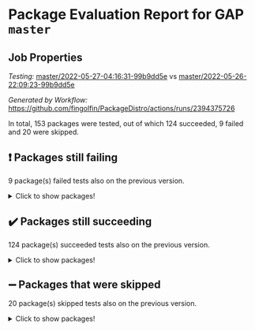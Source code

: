 # Package Evaluation Report for GAP `master`

## Job Properties

*Testing:* [master/2022-05-27-04:16:31-99b9dd5e](https://github.com/fingolfin/PackageDistro/blob/data/reports/master/2022-05-27-04:16:31-99b9dd5e) vs [master/2022-05-26-22:09:23-99b9dd5e](https://github.com/fingolfin/PackageDistro/blob/data/reports/master/2022-05-26-22:09:23-99b9dd5e)

*Generated by Workflow:* https://github.com/fingolfin/PackageDistro/actions/runs/2394375726

In total, 153 packages were tested, out of which 124 succeeded, 9 failed and 20 were skipped.

## :exclamation: Packages still failing

9 package(s) failed tests also on the previous version.
<details><summary>Click to show packages!</summary>

- fining 1.4.1 [(failure)](https://github.com/fingolfin/PackageDistro/runs/6619938522?check_suite_focus=true)
- francy 1.2.4 [(failure)](https://github.com/fingolfin/PackageDistro/runs/6619938692?check_suite_focus=true)
- hap 1.39 [(failure)](https://github.com/fingolfin/PackageDistro/runs/6619939181?check_suite_focus=true)
- normalizinterface 1.3.2 [(failure)](https://github.com/fingolfin/PackageDistro/runs/6619940650?check_suite_focus=true)
- packagemanager 1.2 [(failure)](https://github.com/fingolfin/PackageDistro/runs/6619940833?check_suite_focus=true)
- rcwa 4.6.4 [(failure)](https://github.com/fingolfin/PackageDistro/runs/6619941139?check_suite_focus=true)
- recog 1.3.2 [(failure)](https://github.com/fingolfin/PackageDistro/runs/6619941195?check_suite_focus=true)
- semigroups 4.0.0 [(failure)](https://github.com/fingolfin/PackageDistro/runs/6619941348?check_suite_focus=true)
- ugaly 4.0.2 [(failure)](https://github.com/fingolfin/PackageDistro/runs/6619942077?check_suite_focus=true)
</details>

## :heavy_check_mark: Packages still succeeding

124 package(s) succeeded tests also on the previous version.
<details><summary>Click to show packages!</summary>

- ace 5.4 [(success)](https://github.com/fingolfin/PackageDistro/runs/6619936832?check_suite_focus=true)
- aclib 1.3.2 [(success)](https://github.com/fingolfin/PackageDistro/runs/6619936869?check_suite_focus=true)
- agt 0.2 [(success)](https://github.com/fingolfin/PackageDistro/runs/6619936908?check_suite_focus=true)
- alnuth 3.2.1 [(success)](https://github.com/fingolfin/PackageDistro/runs/6619936926?check_suite_focus=true)
- anupq 3.2.6 [(success)](https://github.com/fingolfin/PackageDistro/runs/6619936955?check_suite_focus=true)
- atlasrep 2.1.2 [(success)](https://github.com/fingolfin/PackageDistro/runs/6619936979?check_suite_focus=true)
- autodoc 2022.03.10 [(success)](https://github.com/fingolfin/PackageDistro/runs/6619937002?check_suite_focus=true)
- automata 1.15 [(success)](https://github.com/fingolfin/PackageDistro/runs/6619937035?check_suite_focus=true)
- automgrp 1.3.2 [(success)](https://github.com/fingolfin/PackageDistro/runs/6619937074?check_suite_focus=true)
- autpgrp 1.10.2 [(success)](https://github.com/fingolfin/PackageDistro/runs/6619937117?check_suite_focus=true)
- cap 2022.05-08 [(success)](https://github.com/fingolfin/PackageDistro/runs/6619937144?check_suite_focus=true)
- caratinterface 2.3.3 [(success)](https://github.com/fingolfin/PackageDistro/runs/6619937185?check_suite_focus=true)
- cddinterface 2020.06.24 [(success)](https://github.com/fingolfin/PackageDistro/runs/6619937212?check_suite_focus=true)
- circle 1.6.5 [(success)](https://github.com/fingolfin/PackageDistro/runs/6619937248?check_suite_focus=true)
- classicpres 1.22 [(success)](https://github.com/fingolfin/PackageDistro/runs/6619937274?check_suite_focus=true)
- cohomolo 1.6.10 [(success)](https://github.com/fingolfin/PackageDistro/runs/6619937334?check_suite_focus=true)
- congruence 1.2.4 [(success)](https://github.com/fingolfin/PackageDistro/runs/6619937400?check_suite_focus=true)
- corelg 1.56 [(success)](https://github.com/fingolfin/PackageDistro/runs/6619937461?check_suite_focus=true)
- crime 1.6 [(success)](https://github.com/fingolfin/PackageDistro/runs/6619937527?check_suite_focus=true)
- crisp 1.4.5 [(success)](https://github.com/fingolfin/PackageDistro/runs/6619937600?check_suite_focus=true)
- crypting 0.10 [(success)](https://github.com/fingolfin/PackageDistro/runs/6619937660?check_suite_focus=true)
- cryst 4.1.24 [(success)](https://github.com/fingolfin/PackageDistro/runs/6619937734?check_suite_focus=true)
- crystcat 1.1.9 [(success)](https://github.com/fingolfin/PackageDistro/runs/6619937808?check_suite_focus=true)
- ctbllib 1.3.4 [(success)](https://github.com/fingolfin/PackageDistro/runs/6619937889?check_suite_focus=true)
- cubefree 1.19 [(success)](https://github.com/fingolfin/PackageDistro/runs/6619937971?check_suite_focus=true)
- curlinterface 2.2.2 [(success)](https://github.com/fingolfin/PackageDistro/runs/6619938034?check_suite_focus=true)
- cvec 2.7.5 [(success)](https://github.com/fingolfin/PackageDistro/runs/6619938099?check_suite_focus=true)
- datastructures 0.2.7 [(success)](https://github.com/fingolfin/PackageDistro/runs/6619938171?check_suite_focus=true)
- deepthought 1.0.5 [(success)](https://github.com/fingolfin/PackageDistro/runs/6619938211?check_suite_focus=true)
- design 1.7 [(success)](https://github.com/fingolfin/PackageDistro/runs/6619938256?check_suite_focus=true)
- difsets 2.3.1 [(success)](https://github.com/fingolfin/PackageDistro/runs/6619938300?check_suite_focus=true)
- digraphs 1.5.3 [(success)](https://github.com/fingolfin/PackageDistro/runs/6619938325?check_suite_focus=true)
- edim 1.3.5 [(success)](https://github.com/fingolfin/PackageDistro/runs/6619938360?check_suite_focus=true)
- example 4.3.1 [(success)](https://github.com/fingolfin/PackageDistro/runs/6619938403?check_suite_focus=true)
- factint 1.6.3 [(success)](https://github.com/fingolfin/PackageDistro/runs/6619938438?check_suite_focus=true)
- ferret 1.0.7 [(success)](https://github.com/fingolfin/PackageDistro/runs/6619938468?check_suite_focus=true)
- fga 1.4.0 [(success)](https://github.com/fingolfin/PackageDistro/runs/6619938499?check_suite_focus=true)
- float 1.0.3 [(success)](https://github.com/fingolfin/PackageDistro/runs/6619938547?check_suite_focus=true)
- format 1.4.3 [(success)](https://github.com/fingolfin/PackageDistro/runs/6619938572?check_suite_focus=true)
- forms 1.2.7 [(success)](https://github.com/fingolfin/PackageDistro/runs/6619938608?check_suite_focus=true)
- fplsa 1.2.5 [(success)](https://github.com/fingolfin/PackageDistro/runs/6619938643?check_suite_focus=true)
- fr 2.4.8 [(success)](https://github.com/fingolfin/PackageDistro/runs/6619938672?check_suite_focus=true)
- fwtree 1.3 [(success)](https://github.com/fingolfin/PackageDistro/runs/6619938726?check_suite_focus=true)
- gbnp 1.0.5 [(success)](https://github.com/fingolfin/PackageDistro/runs/6619938750?check_suite_focus=true)
- generalizedmorphismsforcap 2022.05-01 [(success)](https://github.com/fingolfin/PackageDistro/runs/6619938783?check_suite_focus=true)
- genss 1.6.6 [(success)](https://github.com/fingolfin/PackageDistro/runs/6619938815?check_suite_focus=true)
- gradedringforhomalg 2022.03-01 [(success)](https://github.com/fingolfin/PackageDistro/runs/6619938843?check_suite_focus=true)
- grape 4.8.5 [(success)](https://github.com/fingolfin/PackageDistro/runs/6619938874?check_suite_focus=true)
- groupoids 1.69 [(success)](https://github.com/fingolfin/PackageDistro/runs/6619938909?check_suite_focus=true)
- grpconst 2.6.2 [(success)](https://github.com/fingolfin/PackageDistro/runs/6619938951?check_suite_focus=true)
- guarana 0.96.3 [(success)](https://github.com/fingolfin/PackageDistro/runs/6619939006?check_suite_focus=true)
- guava 3.16 [(success)](https://github.com/fingolfin/PackageDistro/runs/6619939105?check_suite_focus=true)
- hapcryst 0.1.14 [(success)](https://github.com/fingolfin/PackageDistro/runs/6619939291?check_suite_focus=true)
- hecke 1.5.3 [(success)](https://github.com/fingolfin/PackageDistro/runs/6619939387?check_suite_focus=true)
- help 3.5 [(success)](https://github.com/fingolfin/PackageDistro/runs/6619939457?check_suite_focus=true)
- idrel 2.43 [(success)](https://github.com/fingolfin/PackageDistro/runs/6619939521?check_suite_focus=true)
- images 1.3.1 [(success)](https://github.com/fingolfin/PackageDistro/runs/6619939570?check_suite_focus=true)
- intpic 0.2.4 [(success)](https://github.com/fingolfin/PackageDistro/runs/6619939625?check_suite_focus=true)
- io 4.7.2 [(success)](https://github.com/fingolfin/PackageDistro/runs/6619939676?check_suite_focus=true)
- irredsol 1.4.3 [(success)](https://github.com/fingolfin/PackageDistro/runs/6619939715?check_suite_focus=true)
- json 2.1.0 [(success)](https://github.com/fingolfin/PackageDistro/runs/6619939753?check_suite_focus=true)
- jupyterkernel 1.4.1 [(success)](https://github.com/fingolfin/PackageDistro/runs/6619939788?check_suite_focus=true)
- jupyterviz 1.5.1 [(success)](https://github.com/fingolfin/PackageDistro/runs/6619939829?check_suite_focus=true)
- kan 1.34 [(success)](https://github.com/fingolfin/PackageDistro/runs/6619939876?check_suite_focus=true)
- kbmag 1.5.9 [(success)](https://github.com/fingolfin/PackageDistro/runs/6619939946?check_suite_focus=true)
- laguna 3.9.5 [(success)](https://github.com/fingolfin/PackageDistro/runs/6619939989?check_suite_focus=true)
- liealgdb 2.2.1 [(success)](https://github.com/fingolfin/PackageDistro/runs/6619940048?check_suite_focus=true)
- liepring 2.6 [(success)](https://github.com/fingolfin/PackageDistro/runs/6619940086?check_suite_focus=true)
- liering 2.4.2 [(success)](https://github.com/fingolfin/PackageDistro/runs/6619940130?check_suite_focus=true)
- linearalgebraforcap 2022.05-04 [(success)](https://github.com/fingolfin/PackageDistro/runs/6619940181?check_suite_focus=true)
- loops 3.4.1 [(success)](https://github.com/fingolfin/PackageDistro/runs/6619940255?check_suite_focus=true)
- lpres 1.0.3 [(success)](https://github.com/fingolfin/PackageDistro/runs/6619940297?check_suite_focus=true)
- majoranaalgebras 1.4 [(success)](https://github.com/fingolfin/PackageDistro/runs/6619940334?check_suite_focus=true)
- mapclass 1.4.5 [(success)](https://github.com/fingolfin/PackageDistro/runs/6619940360?check_suite_focus=true)
- matgrp 0.64 [(success)](https://github.com/fingolfin/PackageDistro/runs/6619940399?check_suite_focus=true)
- modisom 2.5.2 [(success)](https://github.com/fingolfin/PackageDistro/runs/6619940431?check_suite_focus=true)
- modulepresentationsforcap 2022.05-03 [(success)](https://github.com/fingolfin/PackageDistro/runs/6619940481?check_suite_focus=true)
- monoidalcategories 2022.05-05 [(success)](https://github.com/fingolfin/PackageDistro/runs/6619940516?check_suite_focus=true)
- nconvex 2020.11-04 [(success)](https://github.com/fingolfin/PackageDistro/runs/6619940555?check_suite_focus=true)
- nilmat 1.4.1 [(success)](https://github.com/fingolfin/PackageDistro/runs/6619940584?check_suite_focus=true)
- nock 1.5 [(success)](https://github.com/fingolfin/PackageDistro/runs/6619940620?check_suite_focus=true)
- nq 2.5.8 [(success)](https://github.com/fingolfin/PackageDistro/runs/6619940686?check_suite_focus=true)
- numericalsgps 1.3.0 [(success)](https://github.com/fingolfin/PackageDistro/runs/6619940715?check_suite_focus=true)
- openmath 11.5.1 [(success)](https://github.com/fingolfin/PackageDistro/runs/6619940752?check_suite_focus=true)
- orb 4.8.4 [(success)](https://github.com/fingolfin/PackageDistro/runs/6619940799?check_suite_focus=true)
- patternclass 2.4.2 [(success)](https://github.com/fingolfin/PackageDistro/runs/6619940878?check_suite_focus=true)
- permut 2.0.4 [(success)](https://github.com/fingolfin/PackageDistro/runs/6619940920?check_suite_focus=true)
- polenta 1.3.10 [(success)](https://github.com/fingolfin/PackageDistro/runs/6619940947?check_suite_focus=true)
- polymaking 0.8.6 [(success)](https://github.com/fingolfin/PackageDistro/runs/6619940975?check_suite_focus=true)
- primgrp 3.4.2 [(success)](https://github.com/fingolfin/PackageDistro/runs/6619941006?check_suite_focus=true)
- profiling 2.5.0 [(success)](https://github.com/fingolfin/PackageDistro/runs/6619941031?check_suite_focus=true)
- qpa 1.33 [(success)](https://github.com/fingolfin/PackageDistro/runs/6619941067?check_suite_focus=true)
- quagroup 1.8.3 [(success)](https://github.com/fingolfin/PackageDistro/runs/6619941086?check_suite_focus=true)
- radiroot 2.9 [(success)](https://github.com/fingolfin/PackageDistro/runs/6619941111?check_suite_focus=true)
- rds 1.8 [(success)](https://github.com/fingolfin/PackageDistro/runs/6619941169?check_suite_focus=true)
- repndecomp 1.2.1 [(success)](https://github.com/fingolfin/PackageDistro/runs/6619941238?check_suite_focus=true)
- repsn 3.1.0 [(success)](https://github.com/fingolfin/PackageDistro/runs/6619941278?check_suite_focus=true)
- resclasses 4.7.2 [(success)](https://github.com/fingolfin/PackageDistro/runs/6619941302?check_suite_focus=true)
- scscp 2.3.1 [(success)](https://github.com/fingolfin/PackageDistro/runs/6619941325?check_suite_focus=true)
- sglppow 2.2 [(success)](https://github.com/fingolfin/PackageDistro/runs/6619941370?check_suite_focus=true)
- sgpviz 0.999.5 [(success)](https://github.com/fingolfin/PackageDistro/runs/6619941397?check_suite_focus=true)
- simpcomp 2.1.14 [(success)](https://github.com/fingolfin/PackageDistro/runs/6619941422?check_suite_focus=true)
- singular 2020.12.18 [(success)](https://github.com/fingolfin/PackageDistro/runs/6619941456?check_suite_focus=true)
- sla 1.5.3 [(success)](https://github.com/fingolfin/PackageDistro/runs/6619941486?check_suite_focus=true)
- smallgrp 1.5 [(success)](https://github.com/fingolfin/PackageDistro/runs/6619941514?check_suite_focus=true)
- smallsemi 0.6.13 [(success)](https://github.com/fingolfin/PackageDistro/runs/6619941540?check_suite_focus=true)
- sonata 2.9.4 [(success)](https://github.com/fingolfin/PackageDistro/runs/6619941565?check_suite_focus=true)
- sophus 1.25 [(success)](https://github.com/fingolfin/PackageDistro/runs/6619941598?check_suite_focus=true)
- spinsym 1.5.2 [(success)](https://github.com/fingolfin/PackageDistro/runs/6619941639?check_suite_focus=true)
- symbcompcc 1.3.2 [(success)](https://github.com/fingolfin/PackageDistro/runs/6619941698?check_suite_focus=true)
- thelma 1.3 [(success)](https://github.com/fingolfin/PackageDistro/runs/6619941776?check_suite_focus=true)
- tomlib 1.2.9 [(success)](https://github.com/fingolfin/PackageDistro/runs/6619941847?check_suite_focus=true)
- toric 1.9.5 [(success)](https://github.com/fingolfin/PackageDistro/runs/6619941956?check_suite_focus=true)
- transgrp 3.6.2 [(success)](https://github.com/fingolfin/PackageDistro/runs/6619942019?check_suite_focus=true)
- unipot 1.5 [(success)](https://github.com/fingolfin/PackageDistro/runs/6619942116?check_suite_focus=true)
- unitlib 4.1.0 [(success)](https://github.com/fingolfin/PackageDistro/runs/6619942160?check_suite_focus=true)
- utils 0.72 [(success)](https://github.com/fingolfin/PackageDistro/runs/6619942200?check_suite_focus=true)
- uuid 0.7 [(success)](https://github.com/fingolfin/PackageDistro/runs/6619942238?check_suite_focus=true)
- walrus 0.9991 [(success)](https://github.com/fingolfin/PackageDistro/runs/6619942273?check_suite_focus=true)
- wedderga 4.10.2 [(success)](https://github.com/fingolfin/PackageDistro/runs/6619942315?check_suite_focus=true)
- xmod 2.88 [(success)](https://github.com/fingolfin/PackageDistro/runs/6619942350?check_suite_focus=true)
- xmodalg 1.22 [(success)](https://github.com/fingolfin/PackageDistro/runs/6619942385?check_suite_focus=true)
- yangbaxter 0.10.0 [(success)](https://github.com/fingolfin/PackageDistro/runs/6619942423?check_suite_focus=true)
- zeromqinterface 0.13 [(success)](https://github.com/fingolfin/PackageDistro/runs/6619942453?check_suite_focus=true)
</details>

## :heavy_minus_sign: Packages that were skipped

20 package(s) skipped tests also on the previous version.
<details><summary>Click to show packages!</summary>

- 4ti2interface 2022.03-01 [(skipped)](https://github.com/fingolfin/PackageDistro/runs/6619867059?check_suite_focus=true)
- browse 1.8.14 [(skipped)](https://github.com/fingolfin/PackageDistro/runs/6619867059?check_suite_focus=true)
- examplesforhomalg 2022.03-01 [(skipped)](https://github.com/fingolfin/PackageDistro/runs/6619867059?check_suite_focus=true)
- gapdoc 1.6.5 [(skipped)](https://github.com/fingolfin/PackageDistro/runs/6619867059?check_suite_focus=true)
- gauss 2022.03-01 [(skipped)](https://github.com/fingolfin/PackageDistro/runs/6619867059?check_suite_focus=true)
- gaussforhomalg 2022.03-01 [(skipped)](https://github.com/fingolfin/PackageDistro/runs/6619867059?check_suite_focus=true)
- gradedmodules 2022.03-01 [(skipped)](https://github.com/fingolfin/PackageDistro/runs/6619867059?check_suite_focus=true)
- homalg 2022.03-01 [(skipped)](https://github.com/fingolfin/PackageDistro/runs/6619867059?check_suite_focus=true)
- homalgtocas 2022.03-01 [(skipped)](https://github.com/fingolfin/PackageDistro/runs/6619867059?check_suite_focus=true)
- io_forhomalg 2022.03-01 [(skipped)](https://github.com/fingolfin/PackageDistro/runs/6619867059?check_suite_focus=true)
- itc 1.5.1 [(skipped)](https://github.com/fingolfin/PackageDistro/runs/6619867059?check_suite_focus=true)
- localizeringforhomalg 2022.03-01 [(skipped)](https://github.com/fingolfin/PackageDistro/runs/6619867059?check_suite_focus=true)
- matricesforhomalg 2022.04-01 [(skipped)](https://github.com/fingolfin/PackageDistro/runs/6619867059?check_suite_focus=true)
- modules 2022.03-01 [(skipped)](https://github.com/fingolfin/PackageDistro/runs/6619867059?check_suite_focus=true)
- polycyclic 2.16 [(skipped)](https://github.com/fingolfin/PackageDistro/runs/6619867059?check_suite_focus=true)
- ringsforhomalg 2022.04-01 [(skipped)](https://github.com/fingolfin/PackageDistro/runs/6619867059?check_suite_focus=true)
- sco 2022.03-01 [(skipped)](https://github.com/fingolfin/PackageDistro/runs/6619867059?check_suite_focus=true)
- toolsforhomalg 2022.05-01 [(skipped)](https://github.com/fingolfin/PackageDistro/runs/6619867059?check_suite_focus=true)
- toricvarieties 2022.03.23 [(skipped)](https://github.com/fingolfin/PackageDistro/runs/6619867059?check_suite_focus=true)
- xgap 4.31 [(skipped)](https://github.com/fingolfin/PackageDistro/runs/6619867059?check_suite_focus=true)
</details>

